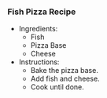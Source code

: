 

### Fish Pizza Recipe
- Ingredients:
  - Fish
  - Pizza Base
  - Cheese
- Instructions:
  - Bake the pizza base.
  - Add fish and cheese.
  - Cook until done.
